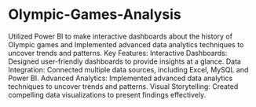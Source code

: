 # Olympic-Games-Analysis
Utilized Power BI to make interactive dashboards about the history of Olympic games and Implemented advanced data analytics techniques to uncover trends and patterns.
Key Features:
Interactive Dashboards: Designed user-friendly dashboards to provide insights at a glance.
Data Integration: Connected multiple data sources, including Excel, MySQL and Power BI.
Advanced Analytics: Implemented advanced data analytics techniques to uncover trends and patterns.
Visual Storytelling: Created compelling data visualizations to present findings effectively.

